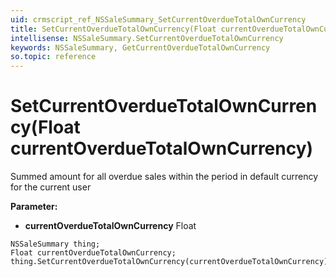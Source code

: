 ```yaml
---
uid: crmscript_ref_NSSaleSummary_SetCurrentOverdueTotalOwnCurrency
title: SetCurrentOverdueTotalOwnCurrency(Float currentOverdueTotalOwnCurrency)
intellisense: NSSaleSummary.SetCurrentOverdueTotalOwnCurrency
keywords: NSSaleSummary, GetCurrentOverdueTotalOwnCurrency
so.topic: reference
---
```


# SetCurrentOverdueTotalOwnCurrency(Float currentOverdueTotalOwnCurrency)

Summed amount for all overdue sales within the period in default currency for the current user

**Parameter:** 
* **currentOverdueTotalOwnCurrency** Float

```crmscript
NSSaleSummary thing;
Float currentOverdueTotalOwnCurrency;
thing.SetCurrentOverdueTotalOwnCurrency(currentOverdueTotalOwnCurrency);
```


